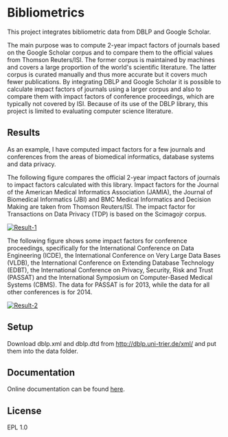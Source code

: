 Bibliometrics
====

This project integrates bibliometric data from DBLP and Google Scholar.

The main purpose was to compute 2-year impact factors of journals based on the Google Scholar corpus and
to compare them to the official values from Thomson Reuters/ISI. The former corpus is maintained by machines and covers 
a large proportion of the world's scientific literature. The latter corpus is curated manually and thus more accurate 
but it covers much fewer publications. By integrating DBLP and Google Scholar it is possible to calculate impact factors of 
journals using a larger corpus and also to compare them with impact factors of conference proceedings, which are typically 
not covered by ISI. Because of its use of the DBLP library, this project is limited to evaluating computer science literature.

Results
------

As an example, I have computed impact factors for a few journals and conferences from the areas of biomedical informatics,
database systems and data privacy.

The following figure compares the official 2-year impact factors of journals to impact factors calculated with this library.
Impact factors for the Journal of the American Medical Informatics Association (JAMIA), the Journal of Biomedical Informatics (JBI)
and BMC Medical Informatics and Decision Making are taken from Thomson Reuters/ISI. The impact factor for Transactions on Data Privacy
(TDP) is based on the Scimagojr corpus. 

[![Result-1](https://raw.github.com/prasser/bibliometrics/master/img/img1.png)](https://raw.github.com/prasser/biblliometrics/master/img/img1.png)

The following figure shows some impact factors for conference proceedings, specifically for the International Conference on Data Engineering
(ICDE), the International Conference on Very Large Data Bases (VLDB), the International Conference on Extending Database Technology (EDBT),
the International Conference on Privacy, Security, Risk and Trust (PASSAT) and the International Symposium on Computer-Based Medical Systems (CBMS).
The data for PASSAT is for 2013, while the data for all other conferences is for 2014.

[![Result-2](https://raw.github.com/prasser/bibliometrics/master/img/img2.png)](https://raw.github.com/prasser/biblliometrics/master/img/img2.png)

Setup
------
Download dblp.xml and dblp.dtd from http://dblp.uni-trier.de/xml/ and put them into the data folder.

Documentation
------
Online documentation can be found [here](https://rawgithub.com/prasser/bibliometrics/master/doc/index.html). 

License
------
EPL 1.0
